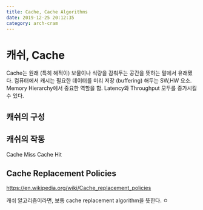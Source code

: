 ```yaml
---
title: Cache, Cache Algorithms
date: 2019-12-25 20:12:35
category: arch-cram
---
```


# 캐쉬, Cache

Cache는 원래 (특히 해적이) 보물이나 식량을 감춰두는 공간을 뜻하는 말에서 유래됐다. 컴퓨터에서 캐시는 필요한 데이터를 미리 저장 (buffering) 해두는 SW,HW 요소. Memory Hierarchy에서 중요한 역할을 함. Latency와 Throughput 모두를 증가시킬 수 있다.

## 캐쉬의 구성


## 캐쉬의 작동


Cache Miss
Cache Hit



## Cache Replacement Policies

https://en.wikipedia.org/wiki/Cache_replacement_policies

캐쉬 알고리즘이라면, 보통 cache replacement algorithm을 뜻한다.
ㅇ
